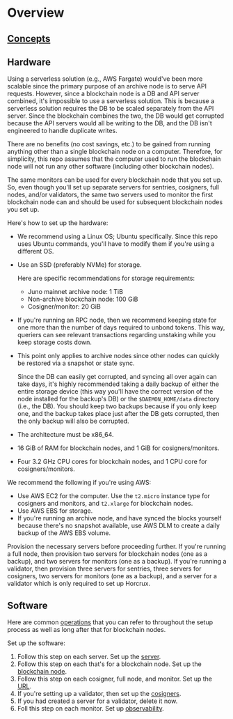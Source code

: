 # Overview

## [Concepts](concepts.md)

## Hardware

Using a serverless solution (e.g., AWS Fargate) would've been more scalable since the primary purpose of an archive node is to serve API requests. However, since a blockchain node is a DB and API server combined, it's impossible to use a serverless solution. This is because a serverless solution requires the DB to be scaled separately from the API server. Since the blockchain combines the two, the DB would get corrupted because the API servers would all be writing to the DB, and the DB isn't engineered to handle duplicate writes.

There are no benefits (no cost savings, etc.) to be gained from running anything other than a single blockchain node on a computer. Therefore, for simplicity, this repo assumes that the computer used to run the blockchain node will not run any other software (including other blockchain nodes).

The same monitors can be used for every blockchain node that you set up. So, even though you'll set up separate servers for sentries, cosigners, full nodes, and/or validators, the same two servers used to monitor the first blockchain node can and should be used for subsequent blockchain nodes you set up.

Here's how to set up the hardware:
- We recommend using a Linux OS; Ubuntu specifically. Since this repo uses Ubuntu commands, you'll have to modify them if you're using a different OS.
- Use an SSD (preferably NVMe) for storage.

    Here are specific recommendations for storage requirements:
    - Juno mainnet archive node: 1 TiB
    - Non-archive blockchain node: 100 GiB
    - Cosigner/monitor: 20 GiB
- If you're running an RPC node, then we recommend keeping state for one more than the number of days required to unbond tokens. This way, queriers can see relevant transactions regarding unstaking while you keep storage costs down.
- This point only applies to archive nodes since other nodes can quickly be restored via a snapshot or state sync. 

    Since the DB can easily get corrupted, and syncing all over again can take days, it's highly recommended taking a daily backup of either the entire storage device (this way you'll have the correct version of the node installed for the backup's DB) or the `$DAEMON_HOME/data` directory (i.e., the DB). You should keep two backups because if you only keep one, and the backup takes place just after the DB gets corrupted, then the only backup will also be corrupted.
- The architecture must be x86_64.
- 16 GiB of RAM for blockchain nodes, and 1 GiB for cosigners/monitors.
- Four 3.2 GHz CPU cores for blockchain nodes, and 1 CPU core for cosigners/monitors.

We recommend the following if you're using AWS:
- Use AWS EC2 for the computer. Use the `t2.micro` instance type for cosigners and monitors, and `t2.xlarge` for blockchain nodes.
- Use AWS EBS for storage.
- If you're running an archive node, and have synced the blocks yourself because there's no snapshot available, use AWS DLM to create a daily backup of the AWS EBS volume.

Provision the necessary servers before proceeding further. If you're running a full node, then provision two servers for blockchain nodes (one as a backup), and two servers for monitors (one as a backup). If you're running a validator, then provision three servers for sentries, three servers for cosigners, two servers for monitors (one as a backup), and a server for a validator which is only required to set up Horcrux.

## Software

Here are common [operations](blockchain-node-operations.md) that you can refer to throughout the setup process as well as long after that for blockchain nodes.

Set up the software:
1. Follow this step on each server. Set up the [server](server-setup.md).
2. Follow this step on each that's for a blockchain node. Set up the [blockchain node](blockchain-node-setup.md).
3. Follow this step on each cosigner, full node, and monitor. Set up the [URL](url-setup.md).
4. If you're setting up a validator, then set up the [cosigners](cosigner-setup.md).
5. If you had created a server for a validator, delete it now.
6. Foll this step on each monitor. Set up [observability](observability.md).
